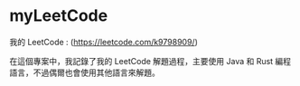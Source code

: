 # myLeetCode

我的 LeetCode : (https://leetcode.com/k9798909/)

在這個專案中，我記錄了我的 LeetCode 解題過程，主要使用 Java 和 Rust 編程語言，不過偶爾也會使用其他語言來解題。
